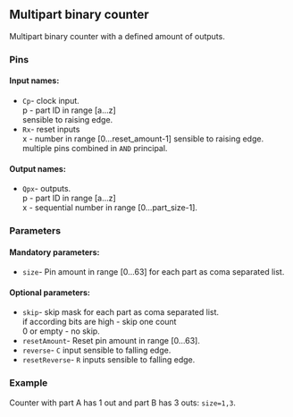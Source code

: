 ## Multipart binary counter

Multipart binary counter with a defined amount of outputs.

### Pins

#### Input names:

- `Cp`- clock input.  
  p - part ID in range [a…z]  
  sensible to raising edge.
- `Rx`- reset inputs  
  x - number in range [0…reset_amount-1]
  sensible to raising edge.  
  multiple pins combined in `AND` principal.

#### Output names:

- `Qpx`- outputs.  
  p - part ID in range [a…z]  
  x - sequential number in range [0…part_size-1].

### Parameters

#### Mandatory parameters:

- `size`- Pin amount in range [0…63] for each part as coma separated list.

#### Optional parameters:

- `skip`- skip mask for each part as coma separated list.  
  if according bits are high - skip one count  
  0 or empty - no skip.
- `resetAmount`- Reset pin amount in range [0…63].
- `reverse`- `C` input sensible to falling edge.
- `resetReverse`- `R` inputs sensible to falling edge.

### Example

Counter with part A has 1 out and part B has 3 outs: `size=1,3`.
 
